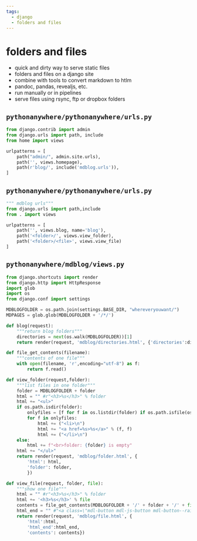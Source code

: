 ```yaml
---
tags:
  - django 
  - folders and files 
---
```

# folders and files

- quick and dirty way to serve static files
- folders and files on a django site
- combine with tools to convert markdown to htlm
- pandoc, pandas, revealjs, etc.
- run manually or in pipelines
- serve files using rsync, ftp or dropbox folders

## `pythonanywhere/pythonanywhere/urls.py`

```py
from django.contrib import admin
from django.urls import path, include
from home import views

urlpatterns = [
    path("admin/", admin.site.urls),
    path('', views.homepage),
    path(r'blog/', include('mdblog.urls')),
]
```

## `pythonanywhere/pythonanywhere/urls.py`

```py
""" mdblog urls"""
from django.urls import path,include
from . import views

urlpatterns = [
    path('', views.blog, name='blog'),
    path('<folder>/', views.view_folder),
    path('<folder>/<file>', views.view_file)
]     
```

## `pythonanywhere/mdblog/views.py`

```py
from django.shortcuts import render
from django.http import HttpResponse 
import glob
import os
from django.conf import settings

MDBLOGFOLDER = os.path.join(settings.BASE_DIR, "whereveryouwant/")
MDPAGES = glob.glob(MDBLOGFOLDER + '/*/')

def blog(request):
    """return blog folders"""
    directories = next(os.walk(MDBLOGFOLDER))[1]
    return render(request, 'mdblog/directories.html', {'directories':directories})

def file_get_contents(filename):
    """contents of one file"""
    with open(filename, 'r',encoding="utf-8") as f:
        return f.read()

def view_folder(request,folder):
    """list files in one folder"""
    folder = MDBLOGFOLDER + folder
    html = "" #r"<h3>%s</h3>" % folder
    html += "<ul>"
    if os.path.isdir(folder):
        onlyfiles = [f for f in os.listdir(folder) if os.path.isfile(os.path.join(folder, f))]
        for f in onlyfiles:
            html += ("<li>\n")
            html += "<a href=%s>%s</a>" % (f, f)
            html += ("</li>\n")
    else:
        html += f"<br>folder: {folder} is empty"
    html += "</ul>"
    return render(request, 'mdblog/folder.html', {
        'html': html,
        'folder': folder,
        })

def view_file(request, folder, file):
    """show one file"""
    html = "" #r"<h3>%s</h3>" % folder
    html += '<h3>%s</h3>' % file
    contents = file_get_contents(MDBLOGFOLDER + '/' + folder + '/' + file)
    html_end = "" #"<a class=\"mdl-button mdl-js-button mdl-button--raised mdl-js-ripple-effect \"\ href=%s>%s</a>" % ('', 'run')
    return render(request, 'mdblog/file.html', {
        'html':html,
        'html_end':html_end,
        'contents': contents})
```
